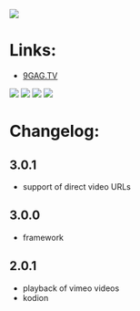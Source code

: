 ![](https://raw.githubusercontent.com/bromix/repository.bromix.storage/master/plugin.video.9gagtv/icon.png)
# **Links:**

* [9GAG.TV](www.9gag.tv)

[![](https://www.paypalobjects.com/en_GB/i/btn/btn_donate_LG.gif)](https://goo.gl/U5oVOj) [![](https://www.paypalobjects.com/en_US/i/btn/btn_donate_LG.gif)](https://goo.gl/15V9TN) [![](https://www.paypalobjects.com/de_DE/i/btn/btn_donate_LG.gif)](https://goo.gl/oEjE9E) [![](https://pledgie.com/campaigns/29261.png?skin_name=chrome)](https://goo.gl/K4RZrZ) 

# **Changelog:**

## **3.0.1**

* support of direct video URLs

## **3.0.0**

* framework

## **2.0.1**

* playback of vimeo videos
* kodion


